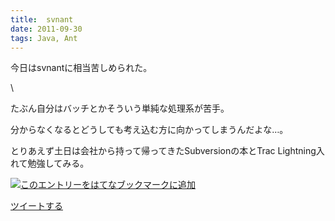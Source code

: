 ```yaml
---
title:  svnant
date: 2011-09-30
tags: Java, Ant
---
```

今日はsvnantに相当苦しめられた。

\

たぶん自分はバッチとかそういう単純な処理系が苦手。

分からなくなるとどうしても考え込む方に向かってしまうんだよな…。

とりあえず土日は会社から持って帰ってきたSubversionの本とTrac
Lightning入れて勉強してみる。

[![このエントリーをはてなブックマークに追加](http://b.st-hatena.com/images/entry-button/button-only.gif)](http://b.hatena.ne.jp/entry/http://d.hatena.ne.jp "このエントリーをはてなブックマークに追加")

[ツイートする](http://twitter.com/share)
